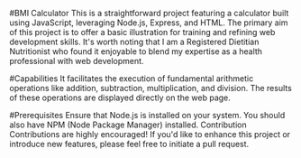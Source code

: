 #BMI Calculator
This is a straightforward project featuring a calculator built using JavaScript, leveraging Node.js, Express, and HTML. The primary aim of this project is to offer a basic illustration for training and refining web development skills. It's worth noting that I am a Registered Dietitian Nutritionist who found it enjoyable to blend my expertise as a health professional with web development.

#Capabilities
It facilitates the execution of fundamental arithmetic operations like addition, subtraction, multiplication, and division.
The results of these operations are displayed directly on the web page.

#Prerequisites
Ensure that Node.js is installed on your system.
You should also have NPM (Node Package Manager) installed.
Contribution
Contributions are highly encouraged! If you'd like to enhance this project or introduce new features, please feel free to initiate a pull request.
